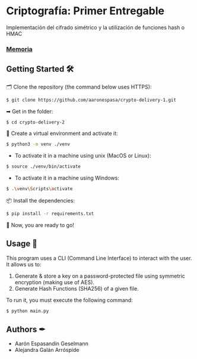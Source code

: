 # Criptografía: Primer Entregable
Implementación del cifrado simétrico y la utilización de funciones hash o HMAC 

### [Memoria](https://docs.google.com/document/d/1e-Pa_hk6-uhPsM5L6maCbG4aQ08K4H1y2EsEpnGzRkU/edit?usp=sharing)

## Getting Started 🛠
🗂 Clone the repository (the command below uses HTTPS):
```sh
$ git clone https://github.com/aaronespasa/crypto-delivery-1.git
```

➡ Get in the folder:
```sh
$ cd crypto-delivery-2
```

🌲 Create a virtual environment and activate it:
```sh
$ python3 -m venv ./venv
```

- To activate it in a machine using unix (MacOS or Linux):
```sh
$ source ./venv/bin/activate
```

- To activate it in a machine using Windows:
```sh
$ .\venv\Scripts\activate
```

📦 Install the dependencies:
```sh
$ pip install -r requirements.txt
```

🎉 Now, you are ready to go!

## Usage 📖
This program uses a CLI (Command Line Interface) to interact with the user. It allows us to:
1. Generate & store a key on a password-protected file using symmetric encryption (making use of AES).
2. Generate Hash Functions (SHA256) of a given file.

To run it, you must execute the following command:
```sh
$ python main.py
```

## Authors ✒
- Aarón Espasandín Geselmann
- Alejandra Galán Arróspide

